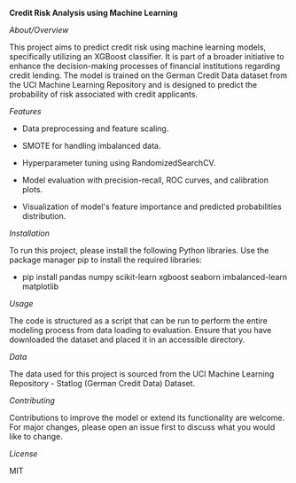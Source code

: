 **Credit Risk Analysis using Machine Learning**

*About/Overview*

This project aims to predict credit risk using machine learning models, specifically utilizing an XGBoost classifier. It is part of a broader initiative to enhance the decision-making processes of financial institutions regarding credit lending. The model is trained on the German Credit Data dataset from the UCI Machine Learning Repository and is designed to predict the probability of risk associated with credit applicants.

*Features*

- Data preprocessing and feature scaling.

- SMOTE for handling imbalanced data.

- Hyperparameter tuning using RandomizedSearchCV.

- Model evaluation with precision-recall, ROC curves, and calibration plots.

 - Visualization of model's feature importance and predicted probabilities distribution.

*Installation*

To run this project, please install the following Python libraries. Use the package manager pip to install the required libraries:

- pip install pandas numpy scikit-learn xgboost seaborn imbalanced-learn matplotlib

*Usage*

The code is structured as a script that can be run to perform the entire modeling process from data loading to evaluation. Ensure that you have downloaded the dataset and placed it in an accessible directory.

*Data*

The data used for this project is sourced from the UCI Machine Learning Repository - Statlog (German Credit Data) Dataset.

*Contributing*

Contributions to improve the model or extend its functionality are welcome. For major changes, please open an issue first to discuss what you would like to change.

*License*

MIT


